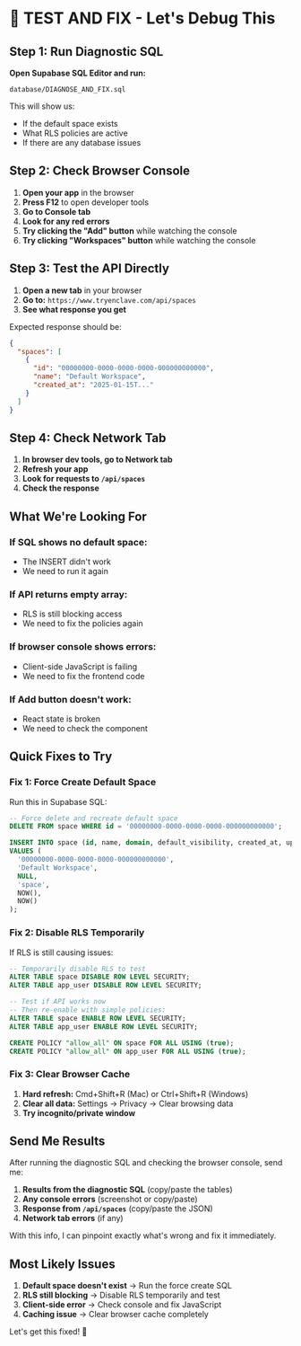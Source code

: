 # 🔧 TEST AND FIX - Let's Debug This

## Step 1: Run Diagnostic SQL

**Open Supabase SQL Editor and run:**
```
database/DIAGNOSE_AND_FIX.sql
```

This will show us:
- If the default space exists
- What RLS policies are active
- If there are any database issues

## Step 2: Check Browser Console

1. **Open your app** in the browser
2. **Press F12** to open developer tools
3. **Go to Console tab**
4. **Look for any red errors**
5. **Try clicking the "Add" button** while watching the console
6. **Try clicking "Workspaces" button** while watching the console

## Step 3: Test the API Directly

1. **Open a new tab** in your browser
2. **Go to:** `https://www.tryenclave.com/api/spaces`
3. **See what response you get**

Expected response should be:
```json
{
  "spaces": [
    {
      "id": "00000000-0000-0000-0000-000000000000",
      "name": "Default Workspace",
      "created_at": "2025-01-15T..."
    }
  ]
}
```

## Step 4: Check Network Tab

1. **In browser dev tools, go to Network tab**
2. **Refresh your app**
3. **Look for requests to `/api/spaces`**
4. **Check the response**

## What We're Looking For

### If SQL shows no default space:
- The INSERT didn't work
- We need to run it again

### If API returns empty array:
- RLS is still blocking access
- We need to fix the policies again

### If browser console shows errors:
- Client-side JavaScript is failing
- We need to fix the frontend code

### If Add button doesn't work:
- React state is broken
- We need to check the component

## Quick Fixes to Try

### Fix 1: Force Create Default Space
Run this in Supabase SQL:
```sql
-- Force delete and recreate default space
DELETE FROM space WHERE id = '00000000-0000-0000-0000-000000000000';

INSERT INTO space (id, name, domain, default_visibility, created_at, updated_at)
VALUES (
  '00000000-0000-0000-0000-000000000000',
  'Default Workspace',
  NULL,
  'space',
  NOW(),
  NOW()
);
```

### Fix 2: Disable RLS Temporarily
If RLS is still causing issues:
```sql
-- Temporarily disable RLS to test
ALTER TABLE space DISABLE ROW LEVEL SECURITY;
ALTER TABLE app_user DISABLE ROW LEVEL SECURITY;

-- Test if API works now
-- Then re-enable with simple policies:
ALTER TABLE space ENABLE ROW LEVEL SECURITY;
ALTER TABLE app_user ENABLE ROW LEVEL SECURITY;

CREATE POLICY "allow_all" ON space FOR ALL USING (true);
CREATE POLICY "allow_all" ON app_user FOR ALL USING (true);
```

### Fix 3: Clear Browser Cache
1. **Hard refresh:** Cmd+Shift+R (Mac) or Ctrl+Shift+R (Windows)
2. **Clear all data:** Settings → Privacy → Clear browsing data
3. **Try incognito/private window**

## Send Me Results

After running the diagnostic SQL and checking the browser console, send me:

1. **Results from the diagnostic SQL** (copy/paste the tables)
2. **Any console errors** (screenshot or copy/paste)
3. **Response from `/api/spaces`** (copy/paste the JSON)
4. **Network tab errors** (if any)

With this info, I can pinpoint exactly what's wrong and fix it immediately.

## Most Likely Issues

1. **Default space doesn't exist** → Run the force create SQL
2. **RLS still blocking** → Disable RLS temporarily and test
3. **Client-side error** → Check console and fix JavaScript
4. **Caching issue** → Clear browser cache completely

Let's get this fixed! 🚀


